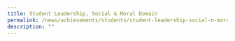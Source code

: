 ```yaml
---
title: Student Leadership, Social & Moral Domain
permalink: /news/achievements/students/student-leadership-social-n-moral-domain/
description: ""
---
```

